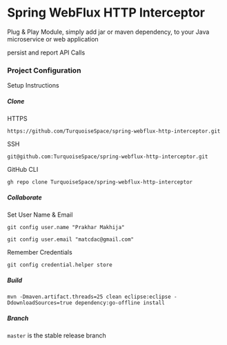 

# Spring WebFlux HTTP Interceptor #

Plug & Play Module, simply add jar or maven dependency, to your Java microservice or web application

persist and report API Calls



### Project Configuration ###

Setup Instructions


##### Clone #####

HTTPS

	https://github.com/TurquoiseSpace/spring-webflux-http-interceptor.git


SSH

	git@github.com:TurquoiseSpace/spring-webflux-http-interceptor.git


GitHub CLI

	gh repo clone TurquoiseSpace/spring-webflux-http-interceptor


##### Collaborate #####

Set User Name & Email

	git config user.name "Prakhar Makhija"

	git config user.email "matcdac@gmail.com"


Remember Credentials

	git config credential.helper store


##### Build #####

	mvn -Dmaven.artifact.threads=25 clean eclipse:eclipse -DdownloadSources=true dependency:go-offline install


##### Branch #####

`master` is the stable release branch



